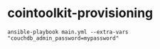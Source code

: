 # cointoolkit-provisioning


```
ansible-playbook main.yml --extra-vars "couchdb_admin_password=mypassword"
```
